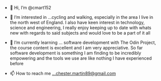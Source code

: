 - 👋 Hi, I’m @cmart152

- 👀 I’m interested in ...cycling and walking, especially in the area I live in the north west of England. I also have keen interest in technology, science and 
engineering, I really enjoy keeping up to date with whats new with regards to said subjects and would love to be a part of it all

- 🌱 I’m currently learning ... software development with The Odin Project, the course content is excellent and I am very appreciative. So far software development
is something I am finding to be incredibly empowering and the tools we use are like nothing I have experienced before

- 📫 How to reach me ...chester.martin89@gmail.com

<!---
cmart152/cmart152 is a ✨ special ✨ repository because its `README.md` (this file) appears on your GitHub profile.
You can click the Preview link to take a look at your changes.
--->
